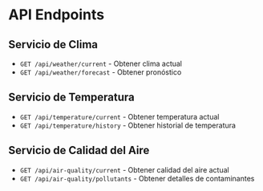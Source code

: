 # API Endpoints

## Servicio de Clima
- `GET /api/weather/current` - Obtener clima actual
- `GET /api/weather/forecast` - Obtener pronóstico

## Servicio de Temperatura
- `GET /api/temperature/current` - Obtener temperatura actual
- `GET /api/temperature/history` - Obtener historial de temperatura

## Servicio de Calidad del Aire
- `GET /api/air-quality/current` - Obtener calidad del aire actual
- `GET /api/air-quality/pollutants` - Obtener detalles de contaminantes
